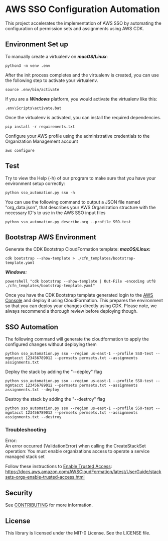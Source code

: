 # AWS SSO Configuration Automation

This project accelerates the implementation of AWS SSO by automating the configuration of permission sets and assignments using AWS CDK.

## Environment Set up
 To manually create a virtualenv on ***macOS/Linux***:
```shell
python3 -m venv .env
```

After the init process completes and the virtualenv is created, you can use the following
step to activate your virtualenv.
```shell
source .env/bin/activate
````

If you are a ***Windows*** platform, you would activate the virtualenv like this:
```shell
.env\Scripts\activate.bat
````

Once the virtualenv is activated, you can install the required dependencies.
```shell
pip install -r requirements.txt
```

Configure your AWS profile using the administrative credentials to the Organization Management account
```shell
aws configure
```

## Test
Try to view the Help (-h) of our program to make sure that you have your environment setup correctly:

```shell
python sso_automation.py sso -h
```

You can use the following command to output a JSON file named "org_data.json", that describes your AWS Organization structure with the 
necessary ID's to use in the AWS SSO input files
```shell
python sso_automation.py describe-org --profile SSO-test
```

## Bootstrap AWS Environment

Generate the CDK Bootstrap CloudFormation template:
***macOS/Linux:***
```shell
cdk bootstrap --show-template > ./cfn_templates/bootstrap-template.yaml
```

***Windows:***
```shell
powershell "cdk bootstrap --show-template | Out-File -encoding utf8 ./cfn_templates/bootstrap-template.yaml"
```

Once you have the CDK Bootstrap template generated login to the [AWS Console](https://console.aws.amazon.com/) and deploy it using CloudFormation. 
This prepares the environment so that you can deploy your changes directly using CDK. Please note, we always recommend 
a thorough review before deploying though. 

## SSO Automation

The following command will generate the cloudformation to apply the configured changes without deploying them 
```shell
python sso_automation.py sso --region us-east-1 --profile SSO-test --mgmtacct 123456789012 --permsets permsets.txt --assignments assignments.txt
```

Deploy the stack by adding the "--deploy" flag
```shell
python sso_automation.py sso --region us-east-1 --profile SSO-test --mgmtacct 123456789012 --permsets permsets.txt --assignments assignments.txt --deploy
```

Destroy the stack by adding the "--destroy" flag
```shell
python sso_automation.py sso --region us-east-1 --profile SSO-test --mgmtacct 123456789012 --permsets permsets.txt --assignments assignments.txt --destroy
```

### Troubleshooting

Error:  
An error occurred (ValidationError) when calling the CreateStackSet operation: You must enable organizations access to operate a service managed stack 
set

Follow these instructions to [Enable Trusted Access](https://docs.aws.amazon.com/AWSCloudFormation/latest/UserGuide/stacksets-orgs-enable-trusted-access.html):
https://docs.aws.amazon.com/AWSCloudFormation/latest/UserGuide/stacksets-orgs-enable-trusted-access.html

## Security

See [CONTRIBUTING](CONTRIBUTING.md#security-issue-notifications) for more information.

## License

This library is licensed under the MIT-0 License. See the LICENSE file.
